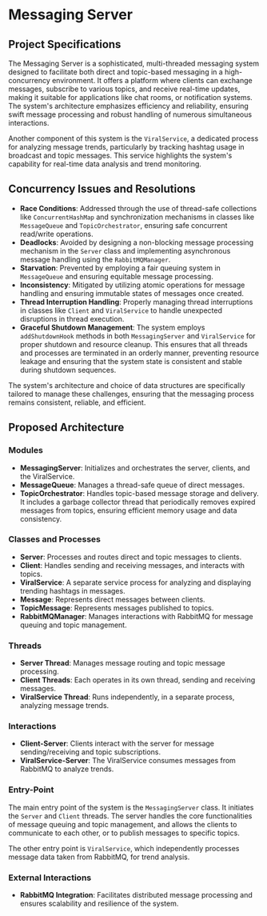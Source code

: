 # Messaging Server

## Project Specifications

The Messaging Server is a sophisticated, multi-threaded messaging system designed to facilitate both direct and
topic-based messaging in a high-concurrency environment. It offers a platform where clients can exchange messages,
subscribe to various topics, and receive real-time updates, making it suitable for applications like chat rooms, or
notification systems. The system's architecture emphasizes efficiency and reliability,
ensuring swift message processing and robust handling of numerous simultaneous interactions.

Another component of this system is the `ViralService`, a dedicated process for analyzing message trends, particularly
by tracking hashtag usage in broadcast and topic messages. This service highlights the system's capability for real-time
data analysis and trend monitoring.

## Concurrency Issues and Resolutions

- **Race Conditions**: Addressed through the use of thread-safe collections like `ConcurrentHashMap` and synchronization
  mechanisms in classes like `MessageQueue` and `TopicOrchestrator`, ensuring safe concurrent read/write operations.
- **Deadlocks**: Avoided by designing a non-blocking message processing mechanism in the `Server` class and implementing
  asynchronous message handling using the `RabbitMQManager`.
- **Starvation**: Prevented by employing a fair queuing system in `MessageQueue` and ensuring equitable message
  processing.
- **Inconsistency**: Mitigated by utilizing atomic operations for message handling and ensuring immutable states of
  messages once created.
- **Thread Interruption Handling**: Properly managing thread interruptions in classes like `Client` and `ViralService`
  to handle unexpected disruptions in thread execution.
- **Graceful Shutdown Management**: The system employs `addShutdownHook` methods in both `MessagingServer`
  and `ViralService` for proper shutdown and resource cleanup. This ensures that all threads and processes are
  terminated in an orderly manner, preventing resource leakage and ensuring that the system state is consistent and
  stable during shutdown sequences.

The system's architecture and choice of data structures are specifically tailored to manage these challenges, ensuring
that the messaging process remains consistent, reliable, and efficient.

## Proposed Architecture

### Modules

- **MessagingServer**: Initializes and orchestrates the server, clients, and the ViralService.
- **MessageQueue**: Manages a thread-safe queue of direct messages.
- **TopicOrchestrator**: Handles topic-based message storage and delivery. It includes a garbage collector thread that
  periodically removes expired messages from topics, ensuring efficient memory usage and data consistency.

### Classes and Processes

- **Server**: Processes and routes direct and topic messages to clients.
- **Client**: Handles sending and receiving messages, and interacts with topics.
- **ViralService**: A separate service process for analyzing and displaying trending hashtags in messages.
- **Message**: Represents direct messages between clients.
- **TopicMessage**: Represents messages published to topics.
- **RabbitMQManager**: Manages interactions with RabbitMQ for message queuing and topic management.

### Threads

- **Server Thread**: Manages message routing and topic message processing.
- **Client Threads**: Each operates in its own thread, sending and receiving messages.
- **ViralService Thread**: Runs independently, in a separate process, analyzing message trends.

### Interactions

- **Client-Server**: Clients interact with the server for message sending/receiving and topic subscriptions.
- **ViralService-Server**: The ViralService consumes messages from RabbitMQ to analyze trends.

### Entry-Point

The main entry point of the system is the `MessagingServer` class. It initiates the `Server` and `Client` threads. The
server handles the core functionalities of message queuing and topic management, and allows the clients to communicate
to each other, or to publish messages to specific topics.

The other entry point is `ViralService`, which independently processes message data taken from RabbitMQ, for trend
analysis.

### External Interactions

- **RabbitMQ Integration**: Facilitates distributed message processing and ensures scalability and resilience of the
  system.
